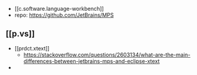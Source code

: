 
- [[c.software.language-workbench]]
- repo: https://github.com/JetBrains/MPS


## [[p.vs]]

- [[prdct.xtext]] 
  - https://stackoverflow.com/questions/2603134/what-are-the-main-differences-between-jetbrains-mps-and-eclipse-xtext
- 